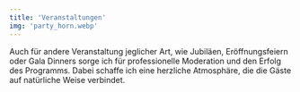 ```yaml
---
title: 'Veranstaltungen'
img: 'party_horn.webp' 
---
```

Auch für andere Veranstaltung jeglicher Art, wie Jubiläen, Eröffnungsfeiern oder Gala Dinners sorge ich für professionelle Moderation und den Erfolg des Programms. Dabei schaffe ich eine herzliche Atmosphäre, die die Gäste auf natürliche Weise verbindet.
